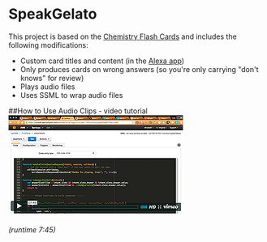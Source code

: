 # SpeakGelato
This project is based on the <a href="https://github.com/amzn/alexa-skills-kit-js/tree/master/samples/ChemistryFlashCards" target="_blank">Chemistry Flash Cards</a> and includes the following modifications: 
- Custom card titles and content (in the <a href="http://alexa.amazon.com" target="_blank">Alexa app</a>)
- Only produces cards on wrong answers (so you're only carrying "don't knows" for review)
- Plays audio files
- Uses SSML to wrap audio files

##How to Use Audio Clips - video tutorial
<a href="https://vimeo.com/175782366" target="_blank">
<img src ="https://github.com/LizMyers/SpeakGelato/blob/master/icons/audioTut.png" />
</a>
###### (runtime 7:45)


